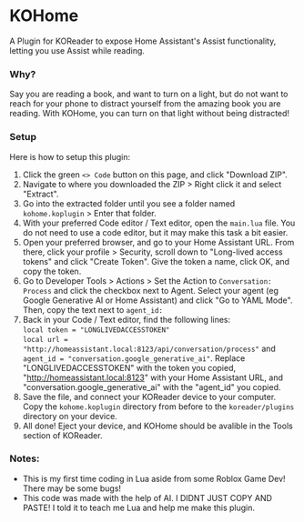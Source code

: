 # KOHome
A Plugin for KOReader to expose Home Assistant's Assist functionality, letting you use Assist while reading.

### Why?
Say you are reading a book, and want to turn on a light, but do not want to reach for your phone to distract yourself from the amazing book you are reading. With KOHome, you can turn on that light without being distracted!

### Setup
Here is how to setup this plugin:
1. Click the green `<> Code` button on this page, and click "Download ZIP".
2. Navigate to where you downloaded the ZIP > Right click it and select "Extract".
3. Go into the extracted folder until you see a folder named `kohome.koplugin` > Enter that folder.
4. With your preferred Code editor / Text editor, open the `main.lua` file. You do not need to use a code editor, but it may make this task a bit easier.
5. Open your preferred browser, and go to your Home Assistant URL. From there, click your profile > Security, scroll down to "Long-lived access tokens" and click "Create Token". Give the token a name, click OK, and copy the token.
6. Go to Developer Tools > Actions > Set the Action to `Conversation: Process` and click the checkbox next to Agent. Select your agent (eg Google Generative AI or Home Assistant) and click "Go to YAML Mode". Then, copy the text next to `agent_id:`
7. Back in your Code / Text editor, find the following lines: <br>`local token = "LONGLIVEDACCESSTOKEN"`<br>`local url = "http://homeassistant.local:8123/api/conversation/process"` and<br>`agent_id = "conversation.google_generative_ai"`. Replace "LONGLIVEDACCESSTOKEN" with the token you copied, "http://homeassistant.local:8123" with your Home Assistant URL, and "conversation.google_generative_ai" with the "agent_id" you copied.
8. Save the file, and connect your KOReader device to your computer. Copy the `kohome.koplugin` directory from before to the `koreader/plugins` directory on your device.
9. All done! Eject your device, and KOHome should be avalible in the Tools section of KOReader.

### Notes:
- This is my first time coding in Lua aside from some Roblox Game Dev! There may be some bugs!
- This code was made with the help of AI. I DIDNT JUST COPY AND PASTE! I told it to teach me Lua and help me make this plugin.
